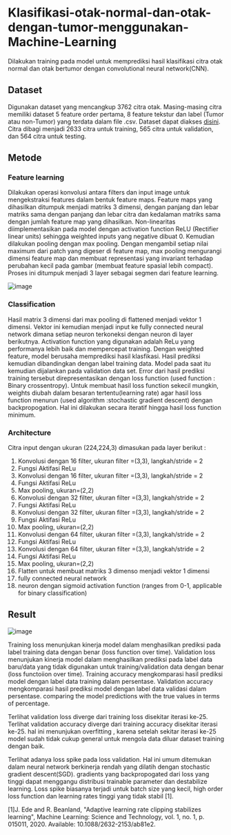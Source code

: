 # Klasifikasi-otak-normal-dan-otak-dengan-tumor-menggunakan-Machine-Learning
Dilakukan training pada model untuk memprediksi hasil klasifikasi citra otak normal dan otak bertumor dengan convolutional neural network(CNN). 

## Dataset
Digunakan dataset yang mencangkup 3762 citra otak. Masing-masing citra memiliki dataset 5 feature order pertama, 8 feature tekstur dan label 
(Tumor atau non-Tumor) yang terdata dalam file .csv. Dataset dapat diakses [disini](https://www.kaggle.com/datasets/jakeshbohaju/brain-tumor). Citra dibagi 
menjadi 2633 citra untuk training, 565 citra untuk validation, dan 564 citra untuk testing.

## Metode
### Feature learning
Dilakukan operasi konvolusi antara filters dan input image untuk mengekstraksi features dalam bentuk feature maps. Feature maps yang dihasilkan ditumpuk menjadi matriks
3 dimensi, dengan panjang dan lebar matriks sama dengan panjang dan lebar citra dan kedalaman matriks sama dengan jumlah feature map yang dihasilkan. Non-linearitas
diimplementasikan pada model dengan activation function ReLU (Rectifier linear units) sehingga weighted inputs yang negative dibuat 0. Kemudian dilakukan pooling dengan 
max pooling. Dengan mengambil setiap nilai maximum dari patch yang digeser di feature map, max pooling mengurangi dimensi feature map dan membuat representasi yang invariant
terhadap perubahan kecil pada gambar (membuat feature spasial lebih compact). 
Proses ini ditumpuk menjadi 3 layer sebagai segmen dari feature learning. 

![image](https://user-images.githubusercontent.com/110709194/183238021-b4920a55-03fd-4f0d-9c2d-cc56b3e8b375.png)

### Classification
Hasil matrix 3 dimensi dari max pooling di flattened menjadi vektor 1 dimensi. Vektor ini kemudian menjadi input ke fully connected neural network dimana setiap neuron 
terkoneksi dengan neuron di layer berikutnya. Activation function yang digunakan adalah ReLu yang performanya lebih baik dan mempercepat training. Dengan weighted 
feature, model berusaha memprediksi hasil klasfikasi. Hasil prediksi kemudian dibandingkan dengan label training data. Model pada saat itu kemudian dijalankan pada 
validation data set. Error dari hasil prediksi training tersebut direpresentasikan dengan loss function (used function : Binary crossentropy). Untuk membuat hasil loss function sekecil mungkin, weights diubah dalam besaran tertentu(learning rate) agar
hasil loss function menurun (used algorithm :stochastic gradient descent) dengan backpropogation. Hal ini dilakukan secara iteratif hingga hasil loss function minimum.

### Architecture
Citra input dengan ukuran (224,224,3) dimasukan pada layer berikut :
1. Konvolusi dengan 16 filter, ukuran filter =(3,3), langkah/stride = 2 
2. Fungsi Aktifasi ReLu
3. Konvolusi dengan 16 filter, ukuran filter =(3,3), langkah/stride = 2
4. Fungsi Aktifasi ReLu
5. Max pooling, ukuran=(2,2)
6. Konvolusi dengan 32 filter, ukuran filter =(3,3), langkah/stride = 2 
7. Fungsi Aktifasi ReLu
8. Konvolusi dengan 32 filter, ukuran filter =(3,3), langkah/stride = 2
9. Fungsi Aktifasi ReLu
10. Max pooling, ukuran=(2,2)
11. Konvolusi dengan 64 filter, ukuran filter =(3,3), langkah/stride = 2 
12. Fungsi Aktifasi ReLu
13. Konvolusi dengan 64 filter, ukuran filter =(3,3), langkah/stride = 2
14. Fungsi Aktifasi ReLu
15. Max pooling, ukuran=(2,2)
16. Flatten untuk membuat matriks 3 dimenso menjadi vektor 1 dimensi
17. fully connected neural network 
18. neuron dengan sigmoid activation function (ranges from 0-1, applicable for binary classification)

## Result
![image](https://user-images.githubusercontent.com/110709194/183245257-d5560f58-b2cd-4ad5-99f4-6e4267125068.png)

Training loss menunjukan kinerja model dalam menghasilkan prediksi pada label training data dengan benar (loss function over time). 
Validation loss menunjukan kinerja model dalam menghasilkan prediksi pada label data baru/data yang tidak digunakan untuk training/validation data dengan benar (loss functoiion over time).
Training accuracy mengkomparasi hasil prediksi model dengan label data training dalam persentase.
Validation accuracy mengkomparasi hasil prediksi model dengan label data validasi dalam persentase.
comparing the model predictions with the true values in terms of percentage.

Terlihat validation loss diverge dari training loss disekitar iterasi ke-25. Terlihat validation accuracy diverge dari training accuracy disekitar iterasi ke-25.
hal ini menunjukan overfitting , karena setelah sekitar iterasi ke-25 model sudah tidak cukup general untuk mengola data diluar dataset training dengan baik.

Terlihat adanya loss spike pada loss validation. Hal ini umum ditemukan dalam neural network berkinerja rendah yang dilatih dengan stochastic gradient descent(SGD).
gradients yang backpropogated dari loss yang tinggi dapat menggangu distribusi trainable parameter dan destabilize learning. Loss spike biasanya terjadi untuk batch size yang kecil,
high order loss function dan learning rates tinggi yang tidak stabil [1].

[1]J. Ede and R. Beanland, "Adaptive learning rate clipping stabilizes learning", Machine Learning: Science and Technology, vol. 1, no. 1, p. 015011, 2020. Available: 10.1088/2632-2153/ab81e2.
